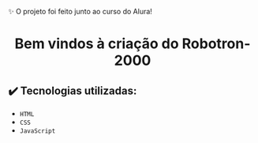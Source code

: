 ✨ O projeto foi feito junto ao curso do Alura!
<h1 align="center">Bem vindos à criação do Robotron-2000</h1>

## ✔️ Tecnologias utilizadas:

- ``HTML``
- ``CSS``
- ``JavaScript``

